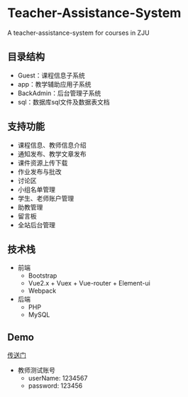 # Teacher-Assistance-System
A teacher-assistance-system for courses in ZJU

## 目录结构
- Guest：课程信息子系统
- app：教学辅助应用子系统
- BackAdmin：后台管理子系统
- sql：数据库sql文件及数据表文档

## 支持功能
- 课程信息、教师信息介绍
- 通知发布、教学文章发布
- 课件资源上传下载
- 作业发布与批改
- 讨论区
- 小组名单管理
- 学生、老师账户管理
- 助教管理
- 留言板
- 全站后台管理

## 技术栈
- 前端
	- Bootstrap
	- Vue2.x + Vuex + Vue-router + Element-ui
	- Webpack
- 后端
	- PHP
	- MySQL

## Demo
[传送门](https://se.zhelishi.cn)
- 教师测试账号
	- userName: 1234567
	- password: 123456

